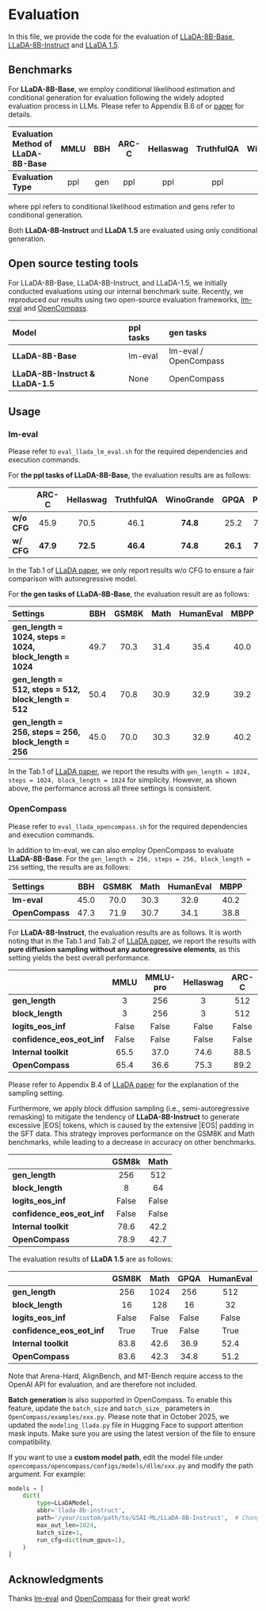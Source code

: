 # Evaluation
In this file, we provide the code for the evaluation of [LLaDA-8B-Base](https://huggingface.co/GSAI-ML/LLaDA-8B-Base),
[LLaDA-8B-Instruct](https://huggingface.co/GSAI-ML/LLaDA-8B-Instruct) and [LLaDA 1.5](https://arxiv.org/abs/2505.19223).


## Benchmarks
For **LLaDA-8B-Base**, we employ conditional likelihood estimation and conditional generation for evaluation following the 
widely adopted evaluation process in LLMs. Please refer to Appendix B.6 of or [paper](https://arxiv.org/pdf/2502.09992)
for details.

| Evaluation Method of LLaDA-8B-Base | MMLU | BBH | ARC-C | Hellaswag | TruthfulQA | WinoGrande | PIQA | GSM8K | Math | GPQA | HumanEval | HumanEval-FIM | MBPP | CMMLU | C-Eval |
|:----------------------------------|:----:|:----:|:------:|:-----------:|:------------:|:------------:|:----:|:----:|:----:|:----:|:-----------:|:---------------:|:----:|:----:|:----:|
| **Evaluation Type** | ppl | gen | ppl | ppl | ppl | ppl | ppl | gen | gen | ppl | gen | gen | gen | ppl | ppl |

where ppl refers to conditional likelihood estimation and gens refer to conditional generation.

Both **LLaDA-8B-Instruct** and **LLaDA 1.5** are evaluated using only conditional generation.

## Open source testing tools
For LLaDA-8B-Base, LLaDA-8B-Instruct, and LLaDA-1.5, we initially conducted evaluations using our internal benchmark suite. 
Recently, we reproduced our results using two open-source evaluation frameworks, [lm-eval](https://github.com/EleutherAI/lm-evaluation-harness)
and [OpenCompass](https://github.com/open-compass/opencompass).

| Model | ppl tasks | gen tasks |
|:------|:-----------|:-----------|
| **LLaDA-8B-Base** | lm-eval | lm-eval / OpenCompass |
| **LLaDA-8B-Instruct & LLaDA-1.5** | None | OpenCompass |


## Usage
### lm-eval
Please refer to `eval_llada_lm_eval.sh` for the required dependencies and execution commands.

For **the ppl tasks of LLaDA-8B-Base**, the evaluation results are as follows:

|                | ARC-C | Hellaswag | TruthfulQA | WinoGrande | GPQA | PIQA | MMLU | CMMLU | C-Eval |
|----------------|:------:|:----------:|:-----------:|:-----------:|:----:|:----:|:----:|:----:|:----:|
| **w/o CFG**    | 45.9  | 70.5       | 46.1        | **74.8**    | 25.2 | 73.6 | 65.9 | 69.9 | 70.5 |
| **w/ CFG**     | **47.9** | **72.5** | **46.4**    | **74.8**    | **26.1** | **74.4** |  –   | – | – |

In the Tab.1 of [LLaDA paper](https://arxiv.org/pdf/2502.09992), we only report results w/o CFG to ensure a fair comparison
with autoregressive model. 


For **the gen tasks of LLaDA-8B-Base**, the evaluation result are as follows:

| Settings | BBH | GSM8K | Math | HumanEval | MBPP |
|:------------------------------------|:----:|:----:|:----:|:----:|:----:|
| **gen_length = 1024, steps = 1024, block_length = 1024** | 49.7 | 70.3 | 31.4 | 35.4 | 40.0 |
| **gen_length = 512, steps = 512, block_length = 512**   | 50.4 | 70.8 | 30.9 | 32.9 | 39.2 |
| **gen_length = 256, steps = 256, block_length = 256**   | 45.0 | 70.0 | 30.3 | 32.9 | 40.2 |

In the Tab.1 of [LLaDA paper](https://arxiv.org/pdf/2502.09992), we report the results with `gen_length = 1024, steps = 1024, block_length = 1024` for simplicity. 
However, as shown above, the performance across all three settings is consistent.


### OpenCompass
Please refer to `eval_llada_opencompass.sh` for the required dependencies and execution commands.

In addition to lm-eval, we can also employ OpenCompass to evaluate **LLaDA-8B-Base**. For the `gen_length = 256, steps = 256, block_length = 256` 
setting, the results are as follows:

| Settings        | BBH  | GSM8K | Math | HumanEval | MBPP |
|:----------------|:----:|:-----:|:----:|:---------:|:----:|
| **lm-eval**     | 45.0 | 70.0 | 30.3 | 32.9 | 40.2 |
| **OpenCompass** | 47.3 | 71.9  | 30.7 |   34.1   | 38.8 |


For **LLaDA-8B-Instruct**, the evaluation results are as follows. It is worth noting that in the Tab.1 and Tab.2 of [LLaDA paper](https://arxiv.org/pdf/2502.09992),
we report the results with **pure diffusion sampling without any autoregressive elements**, as this setting yields the best overall performance.

|                        | MMLU | MMLU-pro | Hellaswag | ARC-C | GSM8K | Math  | GPQA | HumanEval | MBPP |
|:-----------------------|:----:|:--------:|:---------:|:-----:|:-----:|:-----:|:----:|:----------:|:----:|
| **gen\_length**        | 3    | 256      | 3         | 512   | 512   | 512   | 64   | 512        | 256  |
| **block\_length**      | 3    | 256      | 3         | 512   | 512   | 512   | 64   | 512        | 256  |
| **logits\_eos\_inf**   | False| False    | False     | False | False | False | False| True       | False|
| **confidence\_eos\_eot\_inf** | False| False| False | False | True  | True  | True | False      | True |
| **Internal toolkit**   | 65.5 | 37.0     | 74.6      | 88.5  | 69.4  | 31.9  | 33.3 | 49.4       | 41.0 |
| **OpenCompass**        | 65.4 | 36.6     | 75.3      | 89.2  |   -   |   -   | 32.3 | 47.0       | 39.6 |

Please refer to Appendix B.4 of [LLaDA paper](https://arxiv.org/pdf/2502.09992) for the explanation of the sampling setting.

Furthermore, we apply block diffusion sampling (i.e., semi-autoregressive remasking) to mitigate the tendency of **LLaDA-8B-Instruct**
to generate excessive |EOS| tokens, which is caused by the extensive |EOS| padding in the SFT data. This strategy improves performance 
on the GSM8K and Math benchmarks, while leading to a decrease in accuracy on other benchmarks.

|                        | GSM8k | Math  |
|:-----------------------|:-----:|:-----:|
| **gen\_length**        |  256  |  512  |
| **block\_length**      |   8   |  64   |
| **logits\_eos\_inf**   | False | False | 
| **confidence\_eos\_eot\_inf** | False | False | 
| **Internal toolkit**   | 78.6  | 42.2  | 
| **OpenCompass**        | 78.9  | 42.7  | 


The evaluation results of **LLaDA 1.5** are as follows:

|                           | GSM8K | Math | GPQA | HumanEval | MBPP | IFEval |
|:--------------------------|:-----:|:----:|:----:|:---------:|:----:|:------:|
| **gen_length**            |  256  | 1024 | 256  |    512    | 512  |  256   |
| **block_length**          |   16  | 128  |  16  |     32    |  32  |   16   |
| **logits_eos_inf**        | False | False| False|   False   | False| False  |
| **confidence_eos_eot_inf**| True  | True | False|   True    | True |  True  |
| **Internal toolkit**      | 83.8  | 42.6 | 36.9 |   52.4    | 42.8 |  66.2  |
| **OpenCompass**           | 83.6  | 42.3 | 34.8 |   51.2    | 42.6 |  65.2  |

Note that Arena-Hard, AlignBench, and MT-Bench require access to the OpenAI API for evaluation, and are therefore not included.

**Batch generation** is also supported in OpenCompass. To enable this feature, update the `batch_size` and `batch_size_` parameters in `OpenCompass/examples/xxx.py`.
Please note that in October 2025, we updated the `modeling_llada.py` file in Hugging Face to support attention mask inputs. 
Make sure you are using the latest version of the file to ensure compatibility. 

If you want to use a **custom model path**, edit the model file under `opencompass/opencompass/configs/models/dllm/xxx.py` and modify the path argument. 
For example:
```python
models = [
    dict(
        type=LLaDAModel,
        abbr='llada-8b-instruct',
        path='/your/custom/path/to/GSAI-ML/LLaDA-8B-Instruct',  # Change this path
        max_out_len=1024,
        batch_size=1,
        run_cfg=dict(num_gpus=1),
    )
]

```
## Acknowledgments
Thanks [lm-eval](https://github.com/EleutherAI/lm-evaluation-harness) and [OpenCompass](https://github.com/open-compass/opencompass)
for their great work!












